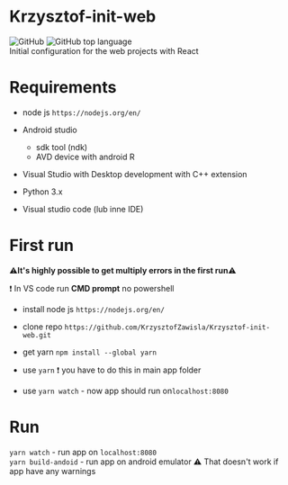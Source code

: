 # Krzysztof-init-web
![GitHub](https://img.shields.io/github/license/KrzysztofZawisla/Krzysztof-init-web?style=flat-square) ![GitHub top language](https://img.shields.io/github/languages/top/KrzysztofZawisla/Krzysztof-init-web?style=flat-square)  
Initial configuration for the web projects with React
# Requirements 

- node js `https://nodejs.org/en/`

- Android studio

  - sdk tool (ndk)
  - AVD device with android R

- Visual Studio with Desktop development with C++ extension 

- Python 3.x

- Visual studio code (lub inne IDE)

  

# First run 

⚠️**It's highly possible to get multiply errors in the first run**⚠️

❗ In VS code run **CMD prompt** no powershell 

- install node js `https://nodejs.org/en/`

- clone repo  `https://github.com/KrzysztofZawisla/Krzysztof-init-web.git`

- get yarn `npm install --global yarn`

- use  `yarn` ❗ you have to do this in main app folder

- use  `yarn watch` - now app should run on`localhost:8080`

# Run

`yarn watch` - run app on `localhost:8080`  
`yarn build-andoid` - run app on android emulator ⚠️ That doesn't work if app have any warnings

